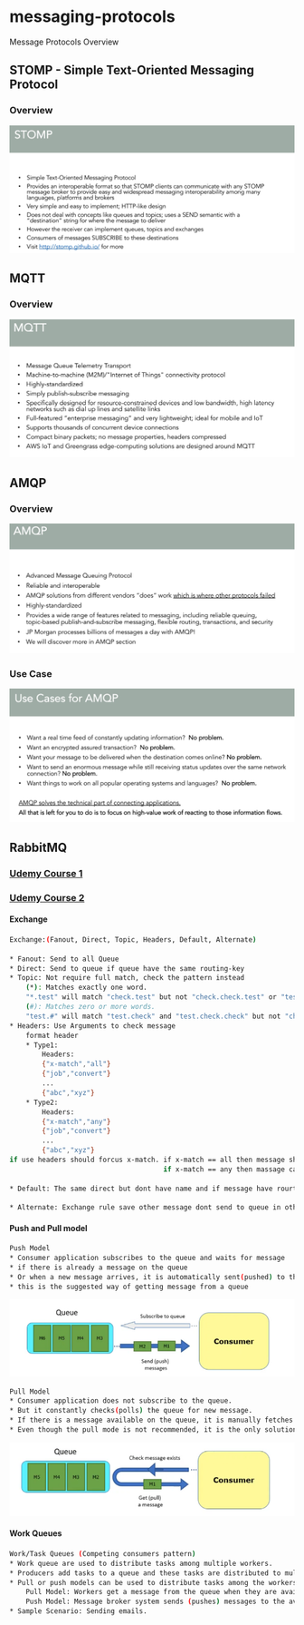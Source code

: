 # messaging-protocols
Message Protocols Overview

## STOMP - Simple Text-Oriented Messaging Protocol
### Overview
<img src="Image/STOMP.png" alt="STOMP" >

## MQTT
### Overview
<img src="Image/MQTT.png" alt="MQTT" >

## AMQP
### Overview
<img src="Image/AMQP.png" alt="AMQP" >

### Use Case
<img src="Image/UseCaseForAMQP.png" alt="Use Case" >

## RabbitMQ
### [Udemy Course 1](https://www.udemy.com/course/learn-rabbitmq-asynchronous-messaging-with-java-and-spring/)
### [Udemy Course 2](https://www.udemy.com/course/rabbitmq-and-messaging-concepts/)

#### Exchange
```bash
Exchange:(Fanout, Direct, Topic, Headers, Default, Alternate)

* Fanout: Send to all Queue
* Direct: Send to queue if queue have the same routing-key
* Topic: Not require full match, check the pattern instead 
    (*): Matches exactly one word.
    "*.test" will match "check.test" but not "check.check.test" or "test.check"
    (#): Matches zero or more words.
    "test.#" will match "test.check" and "test.check.check" but not "check.test"
* Headers: Use Arguments to check message
    format header
    * Type1:
        Headers:
        {"x-match","all"}
        {"job","convert"}
        ...
        {"abc","xyz"}
    * Type2:
        Headers:
        {"x-match","any"}
        {"job","convert"}
        ...
        {"abc","xyz"}
if use headers should forcus x-match. if x-match == all then message should the same header to pass 
                                      if x-match == any then massage can the same one arguments

* Default: The same direct but dont have name and if message have rourting-key the same name queue then pass

* Alternate: Exchange rule save other message dont send to queue in other exchange (if exchange want cover miss message can add "alternate-exchange" key for an exchange ). fanout exchanges, which do not perform any filtering, are good for using as an "alternate exchange"
```

#### Push and Pull model

```bash
Push Model
* Consumer application subscribes to the queue and waits for message
* if there is already a message on the queue
* Or when a new message arrives, it is automatically sent(pushed) to the consumer application.
* this is the suggested way of getting message from a queue
```

<img src="Image/PushModel.png" alt="Push Model" >

```bash
Pull Model
* Consumer application does not subscribe to the queue.
* But it constantly checks(polls) the queue for new message.
* If there is a message available on the queue, it is manually fetches (pulled) by the consumer
* Even though the pull mode is not recommended, it is the only solution when there is no live connection between message broker and consumer applications
```
<img src="Image/PullModel.png" alt="Pull Model" >

#### Work Queues
```bash
Work/Task Queues (Competing consumers pattern)
* Work queue are used to distribute tasks among multiple workers.
* Producers add tasks to a queue and these tasks are distributed to multiple worker applicatrions.
* Pull or push models can be used to distribute tasks among the workers. 
    Pull Model: Workers get a message from the queue when they are available to perform a task
    Push Model: Message broker system sends (pushes) messages to the avaliable works automatically.
* Sample Scenario: Sending emails.
```



